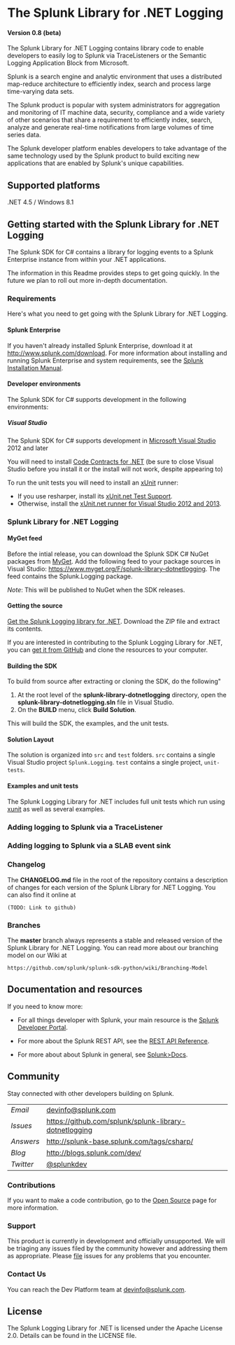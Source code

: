 # The Splunk Library for .NET Logging

#### Version 0.8 (beta)

The Splunk Library for .NET Logging contains library code to enable developers
to easily log to Splunk via TraceListeners or the Semantic Logging Application
Block from Microsoft.

Splunk is a search engine and analytic environment that uses a distributed
map-reduce architecture to efficiently index, search and process large 
time-varying data sets.

The Splunk product is popular with system administrators for aggregation and
monitoring of IT machine data, security, compliance and a wide variety of 
other scenarios that share a requirement to efficiently index, search, analyze
and generate real-time notifications from large volumes of time series data.

The Splunk developer platform enables developers to take advantage of the 
same technology used by the Splunk product to build exciting new applications
that are enabled by Splunk's unique capabilities.

## Supported platforms

.NET 4.5 / Windows 8.1

## Getting started with the Splunk Library for .NET Logging

The Splunk SDK for C# contains a library for logging events to a Splunk Enterprise instance from within your .NET applications.  

The information in this Readme provides steps to get going quickly. In the 
future we plan to roll out more in-depth documentation.

### Requirements

Here's what you need to get going with the Splunk Library for .NET Logging.

#### Splunk Enterprise

If you haven't already installed Splunk Enterprise, download it at 
<http://www.splunk.com/download>. For more information about installing and 
running Splunk Enterprise and system requirements, see the
[Splunk Installation Manual](http://docs.splunk.com/Documentation/Splunk/latest/Installation). 

#### Developer environments

The Splunk SDK for C# supports development in the following environments:

##### Visual Studio
The Splunk SDK for C# supports development in [Microsoft Visual Studio](http://www.microsoft.com/visualstudio/downloads) 2012 and later

You will need to install [Code Contracts for .NET](http://visualstudiogallery.msdn.microsoft.com/1ec7db13-3363-46c9-851f-1ce455f66970)
(be sure to close Visual Studio before you install it or the install will not work, despite appearing to) 

To run the unit tests you will need to install an [xUnit](https://github.com/xunit/xunit) runner:
* If you use resharper, install its [xUnit.net Test Support](https://resharper-plugins.jetbrains.com/packages/xunitcontrib/1.6.2).
* Otherwise, install the [xUnit.net runner for Visual Studio 2012 and 2013](http://visualstudiogallery.msdn.microsoft.com/463c5987-f82b-46c8-a97e-b1cde42b9099).

### Splunk Library for .NET Logging

#### MyGet feed

Before the intial release, you can download the Splunk SDK C# NuGet packages from [MyGet](http://www.myget.org). Add the following feed to your package sources in Visual Studio: https://www.myget.org/F/splunk-library-dotnetlogging. The feed contains the Splunk.Logging package.

*Note*: This will be published to NuGet when the SDK releases.

#### Getting the source

[Get the Splunk Logging library for .NET](https://github.com/splunk/splunk-library-dotnetlogging). Download the ZIP file and extract its contents.

If you are interested in contributing to the Splunk Logging Library for .NET, you can 
[get it from GitHub](https://github.com/splunk/splunk-library-dotnetlogging) and clone the 
resources to your computer.

#### Building the SDK

To build from source after extracting or cloning the SDK, do the following"

1. At the root level of the **splunk-library-dotnetlogging** directory, open the 
**splunk-library-dotnetlogging.sln** file in Visual Studio.
2. On the **BUILD** menu, click **Build Solution**.

This will build the SDK, the examples, and the unit tests.

#### Solution Layout

The solution is organized into `src` and `test` folders. `src` contains a single
Visual Studio project `Splunk.Logging`. `test` contains a single project, 
`unit-tests`.

#### Examples and unit tests

The Splunk Logging Library for .NET includes full unit tests which run using [xunit](https://github.com/xunit/xunit) as well as several examples.

### Adding logging to Splunk via a TraceListener

### Adding logging to Splunk via a SLAB event sink

### Changelog

The **CHANGELOG.md** file in the root of the repository contains a description
of changes for each version of the Splunk Library for .NET Logging. You can also
find it online at 

    (TODO: Link to github)

### Branches

The **master** branch always represents a stable and released version of the
Splunk Library for .NET Logging. You can read more about our branching model
on our Wiki at 

    https://github.com/splunk/splunk-sdk-python/wiki/Branching-Model

## Documentation and resources

If you need to know more:

* For all things developer with Splunk, your main resource is the [Splunk
  Developer Portal](http://dev.splunk.com).

* For more about the Splunk REST API, see the [REST API 
  Reference](http://docs.splunk.com/Documentation/Splunk/latest/RESTAPI).

* For more about about Splunk in general, see [Splunk>Docs](http://docs.splunk.com/Documentation/Splunk).

## Community

Stay connected with other developers building on Splunk.

<table>

<tr>
<td><em>Email</em></td>
<td><a href="mailto:devinfo@splunk.com">devinfo@splunk.com</a></td>
</tr>

<tr>
<td><em>Issues</em>
<td><a href="https://github.com/splunk/splunk-library-dotnetlogging/issues/">
https://github.com/splunk/splunk-library-dotnetlogging</a></td>
</tr>

<tr>
<td><em>Answers</em>
<td><a href="http://splunk-base.splunk.com/tags/csharp/">
http://splunk-base.splunk.com/tags/csharp/</a></td>
</tr>

<tr>
<td><em>Blog</em>
<td><a href="http://blogs.splunk.com/dev/">http://blogs.splunk.com/dev/</a></td>
</tr>

<tr>
<td><em>Twitter</em>
<td><a href="http://twitter.com/splunkdev">@splunkdev</a></td>
</tr>

</table>


### Contributions

If you want to make a code contribution, go to the 
[Open Source](http://dev.splunk.com/view/opensource/SP-CAAAEDM)
page for more information.

### Support

This product is currently in development and officially unsupported. We will be triaging any issues filed by the community however and addressing them as appropriate. Please [file](https://github.com/splunk/splunk-sdk-csharp-pcl) issues for any problems that you encounter.

### Contact Us

You can reach the Dev Platform team at devinfo@splunk.com.

## License

The Splunk Logging Library for .NET is licensed under the Apache License 2.0. Details can be 
found in the LICENSE file.
